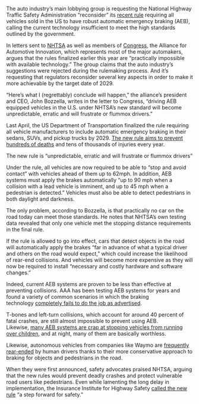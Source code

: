 The auto industry’s main lobbying group is requesting the National Highway Traffic Safety Administration “reconsider” its [recent rule](/2024/4/30/24145182/automatic-emergency-braking-vehicle-rule-usdot-crash) requiring all vehicles sold in the US to have robust automatic emergency braking (AEB), calling the current technology insufficient to meet the high standards outlined by the government.

In letters sent to [NHTSA](https://www.autosinnovate.org/association-update/FMVSS%20127%20AEB%20PAEB%20Petition%20for%20Reconsideration.pdf) as well as members of [Congress](https://www.autosinnovate.org/association-update/J%20Bozzella%20Letter%20to%20Congress%20on%20AEB%20Petition.pdf), the Alliance for Automotive Innovation, which represents most of the major automakers, argues that the rules finalized earlier this year are “practically impossible with available technology.” The group claims that the auto industry’s suggestions were rejected during the rulemaking process. And it’s requesting that regulators reconsider several key aspects in order to make it more achievable by the target date of 2029.

“Here’s what I (regrettably) conclude will happen,” the alliance’s president and CEO, John Bozzella, writes in the letter to Congress, “driving AEB equipped vehicles in the U.S. under NHTSA’s new standard will become unpredictable, erratic and will frustrate or flummox drivers.”

Last April, the US Department of Transportation finalized the rule requiring all vehicle manufacturers to include automatic emergency braking in their sedans, SUVs, and pickup trucks by 2029. [The new rule aims to prevent hundreds of deaths](/2023/5/31/23743854/usdot-automatic-emergency-braking-aeb-rule-pedestrian) and tens of thousands of injuries every year.

The new rule is “unpredictable, erratic and will frustrate or flummox drivers”

Under the rule, all vehicles are now required to be able to “stop and avoid contact” with vehicles ahead of them up to 62mph. In addition, AEB systems must apply the brakes automatically “up to 90 mph when a collision with a lead vehicle is imminent, and up to 45 mph when a pedestrian is detected.” Vehicles must also be able to detect pedestrians in both daylight and darkness.

The only problem, according to Bozzella, is that practically no car on the road today can meet those standards. He notes that NHTSA’s own testing data revealed that only one vehicle met the stopping distance requirements in the final rule.

If the rule is allowed to go into effect, cars that detect objects in the road will automatically apply the brakes “far in advance of what a typical driver and others on the road would expect,” which could increase the likelihood of rear-end collisions. And vehicles will become more expensive as they will now be required to install “necessary and costly hardware and software changes.”

Indeed, current AEB systems are proven to be less than effective at preventing collisions. AAA has been testing AEB systems for years and found a variety of common scenarios in which the braking technology [completely fails to do the job as advertised](/2022/9/29/23377376/automatic-emergency-braking-average-speed-study-aaa).

T-bones and left-turn collisions, which account for around 40 percent of fatal crashes, are still almost impossible to prevent using AEB. Likewise, [many AEB systems are crap at stopping vehicles from running over children](/2019/10/4/20898773/aaa-study-automatic-emergency-braking-pedestrian-detection), and at night, many of them are basically worthless.

Likewise, autonomous vehicles from companies like Waymo are [frequently rear-ended](/2023/2/28/23617278/waymo-self-driving-driverless-crashes-av) by human drivers thanks to their more conservative approach to braking for objects and pedestrians in the road.

When they were first announced, safety advocates praised NHTSA, arguing that the new rules would prevent deadly crashes and protect vulnerable road users like pedestrians. Even while lamenting the long delay in implementation, the Insurance Institute for Highway Safety [called the new rule](https://www.iihs.org/news/detail/iihs-welcomes-new-aeb-rule-laments-delayed-timeline#:~:text=A%20new%20regulation%20from%20the,HLDI%20President%20David%20Harkey%20said.) “a step forward for safety.”
